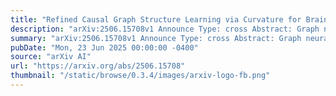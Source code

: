 ```yaml
---
title: "Refined Causal Graph Structure Learning via Curvature for Brain Disease Classification"
description: "arXiv:2506.15708v1 Announce Type: cross Abstract: Graph neural networks (GNNs) have been developed to model the relationship between regions of interest (ROIs) in brains and have shown significant improvement in detecting brain diseases. However, most of these frameworks do not consider the intrinsic relationship of causality factor between brain ROIs, which is arguably more essential to observe cause and effect interaction between signals rather than typical correlation values. We propose a novel framework called CGB (Causal Graphs for Brains) for brain disease classification/detection, which models refined brain networks based on the causal discovery method, transfer entropy, and geometric curvature strategy. CGB unveils causal relationships between ROIs that bring vital information to enhance brain disease classification performance. Furthermore, CGB also performs a graph rewiring through a geometric curvature strategy to refine the generated causal graph to become more expressive and reduce potential information bottlenecks when GNNs model it. Our extensive experiments show that CGB outperforms state-of-the-art methods in classification tasks on brain disease datasets, as measured by average F1 scores."
summary: "arXiv:2506.15708v1 Announce Type: cross Abstract: Graph neural networks (GNNs) have been developed to model the relationship between regions of interest (ROIs) in brains and have shown significant improvement in detecting brain diseases. However, most of these frameworks do not consider the intrinsic relationship of causality factor between brain ROIs, which is arguably more essential to observe cause and effect interaction between signals rather than typical correlation values. We propose a novel framework called CGB (Causal Graphs for Brains) for brain disease classification/detection, which models refined brain networks based on the causal discovery method, transfer entropy, and geometric curvature strategy. CGB unveils causal relationships between ROIs that bring vital information to enhance brain disease classification performance. Furthermore, CGB also performs a graph rewiring through a geometric curvature strategy to refine the generated causal graph to become more expressive and reduce potential information bottlenecks when GNNs model it. Our extensive experiments show that CGB outperforms state-of-the-art methods in classification tasks on brain disease datasets, as measured by average F1 scores."
pubDate: "Mon, 23 Jun 2025 00:00:00 -0400"
source: "arXiv AI"
url: "https://arxiv.org/abs/2506.15708"
thumbnail: "/static/browse/0.3.4/images/arxiv-logo-fb.png"
---
```


